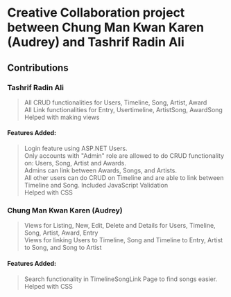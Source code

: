 # Creative Collaboration project between Chung Man Kwan Karen (Audrey) and Tashrif Radin Ali

## Contributions

### Tashrif Radin Ali

> All CRUD functionalities for Users, Timeline, Song, Artist, Award  
> All Link functionalities for Entry, Usertimeline, ArtistSong, AwardSong  
> Helped with making views


#### Features Added:

> Login feature using ASP.NET Users.  
> Only accounts with "Admin" role are allowed to do CRUD functionality on: Users, Song, Artist and Awards.  
> Admins can link between Awards, Songs, and Artists.  
> All other users can do CRUD on Timeline and are able to link between Timeline and Song.
> Included JavaScript Validation  
> Helped with CSS

### Chung Man Kwan Karen (Audrey)

> Views for Listing, New, Edit, Delete and Details for Users, Timeline, Song, Artist, Award, Entry  
> Views for linking Users to Timeline, Song and Timeline to Entry, Artist to Song, and Song to Artist

#### Features Added:

> Search functionality in TimelineSongLink Page to find songs easier.  
> Helped with CSS
